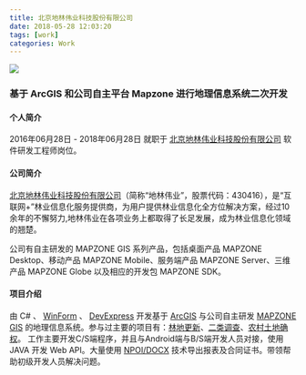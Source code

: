 ```yaml
---
title: 北京地林伟业科技股份有限公司
date: 2018-05-28 12:03:20
tags: [work]
categories: Work
---
```

<img src="https://sadness96.github.io/images/blog/work-Forestar/mapzone.png"/>

<!-- more -->
### 基于 ArcGIS 和公司自主平台 Mapzone 进行地理信息系统二次开发
#### 个人简介
2016年06月28日 - 2018年06月28日 就职于 [北京地林伟业科技股份有限公司](http://www.forestar.com.cn/) 软件研发工程师岗位。
#### 公司简介
[北京地林伟业科技股份有限公司](http://www.forestar.com.cn/)（简称“地林伟业”，股票代码：430416），是“互联网+”林业信息化服务提供商，为用户提供林业信息化全方位解决方案，经过10余年的不懈努力,地林伟业在各项业务上都取得了长足发展，成为林业信息化领域的翘楚。

公司有自主研发的 MAPZONE GIS 系列产品，包括桌面产品 MAPZONE Desktop、移动产品 MAPZONE Mobile、服务端产品 MAPZONE Server、三维产品 MAPZONE Globe 以及相应的开发包 MAPZONE SDK。

#### 项目介绍
由 C# 、 [WinForm](https://baike.baidu.com/item/Winform/7799873) 、 [DevExpress](https://www.devexpresscn.com/) 开发基于 [ArcGIS](https://baike.baidu.com/item/ArcGIS) 与公司自主研发 [MAPZONE GIS](http://www.mapzone.com.cn/product.aspx) 的地理信息系统。参与过主要的项目有：[林地更新](https://baike.baidu.com/item/%E6%A3%AE%E6%9E%97%E6%9B%B4%E6%96%B0/2075237)、[二类调查](https://baike.baidu.com/item/%E4%BA%8C%E7%B1%BB%E8%B0%83%E6%9F%A5/14467797?fr=aladdin)、[农村土地确权](https://baike.baidu.com/item/%E5%86%9C%E6%9D%91%E5%9C%9F%E5%9C%B0%E7%A1%AE%E6%9D%83)。
工作主要开发C/S端程序，并且与Android端与B/S端开发人员对接，使用 JAVA 开发 Web API。大量使用 [NPOI/DOCX](/blog/2017/05/27/csharp-NPOIHelper/) 技术导出报表及合同证书。带领帮助初级开发人员解决问题。